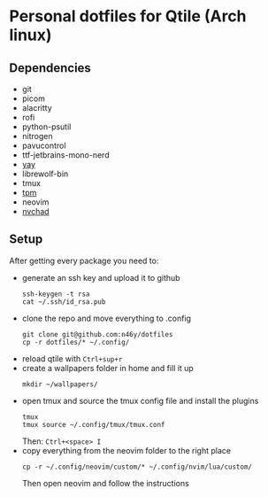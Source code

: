 # Personal dotfiles for Qtile (Arch linux)
## Dependencies
- git
- picom
- alacritty
- rofi
- python-psutil
- nitrogen
- pavucontrol
- ttf-jetbrains-mono-nerd
- [yay](https://github.com/Jguer/yay)
- librewolf-bin
- tmux
- [tpm](https://github.com/tmux-plugins/tpm)
- neovim
- [nvchad](https://nvchad.com/docs/quickstart/install)

## Setup
After getting every package you need to:
- generate an ssh key and upload it to github
    ```
    ssh-keygen -t rsa
    cat ~/.ssh/id_rsa.pub
    ```
- clone the repo and move everything to .config
    ```
    git clone git@github.com:n46y/dotfiles
    cp -r dotfiles/* ~/.config/
    ```
- reload qtile with `Ctrl+sup+r`
- create a wallpapers folder in home and fill it up
    ```
    mkdir ~/wallpapers/
    ```
- open tmux and source the tmux config file and install the plugins
    ```
    tmux
    tmux source ~/.config/tmux/tmux.conf
    ```
    Then: `Ctrl+<space> I`
- copy everything from the neovim folder to the right place
    ```
    cp -r ~/.config/neovim/custom/* ~/.config/nvim/lua/custom/
    ```
    Then open neovim and follow the instructions
